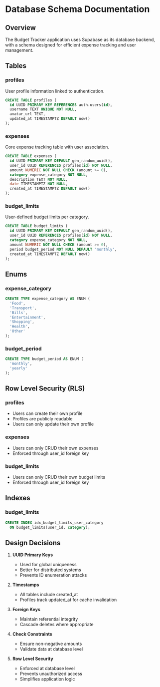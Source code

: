 # Database Schema Documentation

## Overview

The Budget Tracker application uses Supabase as its database backend, with a schema designed for efficient expense tracking and user management.

## Tables

### profiles

User profile information linked to authentication.

```sql
CREATE TABLE profiles (
  id UUID PRIMARY KEY REFERENCES auth.users(id),
  username TEXT UNIQUE NOT NULL,
  avatar_url TEXT,
  updated_at TIMESTAMPTZ DEFAULT now()
);
```

### expenses

Core expense tracking table with user association.

```sql
CREATE TABLE expenses (
  id UUID PRIMARY KEY DEFAULT gen_random_uuid(),
  user_id UUID REFERENCES profiles(id) NOT NULL,
  amount NUMERIC NOT NULL CHECK (amount >= 0),
  category expense_category NOT NULL,
  description TEXT NOT NULL,
  date TIMESTAMPTZ NOT NULL,
  created_at TIMESTAMPTZ DEFAULT now()
);
```

### budget_limits

User-defined budget limits per category.

```sql
CREATE TABLE budget_limits (
  id UUID PRIMARY KEY DEFAULT gen_random_uuid(),
  user_id UUID REFERENCES profiles(id) NOT NULL,
  category expense_category NOT NULL,
  amount NUMERIC NOT NULL CHECK (amount >= 0),
  period budget_period NOT NULL DEFAULT 'monthly',
  created_at TIMESTAMPTZ DEFAULT now()
);
```

## Enums

### expense_category

```sql
CREATE TYPE expense_category AS ENUM (
  'Food',
  'Transport',
  'Bills',
  'Entertainment',
  'Shopping',
  'Health',
  'Other'
);
```

### budget_period

```sql
CREATE TYPE budget_period AS ENUM (
  'monthly',
  'yearly'
);
```

## Row Level Security (RLS)

### profiles

- Users can create their own profile
- Profiles are publicly readable
- Users can only update their own profile

### expenses

- Users can only CRUD their own expenses
- Enforced through user_id foreign key

### budget_limits

- Users can only CRUD their own budget limits
- Enforced through user_id foreign key

## Indexes

### budget_limits

```sql
CREATE INDEX idx_budget_limits_user_category
  ON budget_limits(user_id, category);
```

## Design Decisions

1. **UUID Primary Keys**

   - Used for global uniqueness
   - Better for distributed systems
   - Prevents ID enumeration attacks

2. **Timestamps**

   - All tables include created_at
   - Profiles track updated_at for cache invalidation

3. **Foreign Keys**

   - Maintain referential integrity
   - Cascade deletes where appropriate

4. **Check Constraints**

   - Ensure non-negative amounts
   - Validate data at database level

5. **Row Level Security**
   - Enforced at database level
   - Prevents unauthorized access
   - Simplifies application logic
